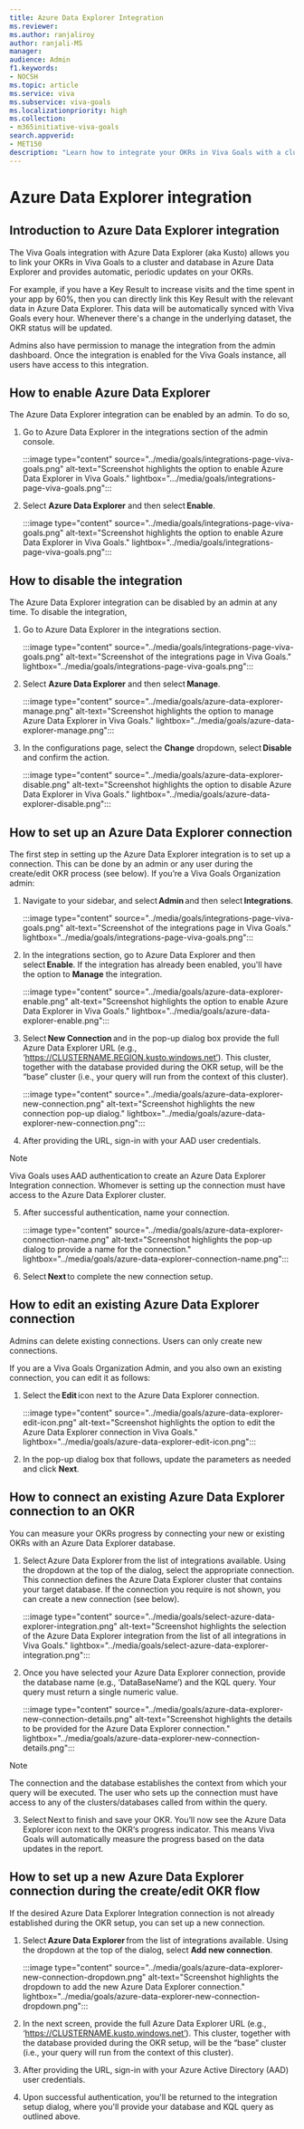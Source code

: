 ```yaml
---
title: Azure Data Explorer Integration
ms.reviewer: 
ms.author: ranjaliroy
author: ranjali-MS
manager: 
audience: Admin
f1.keywords:
- NOCSH
ms.topic: article
ms.service: viva
ms.subservice: viva-goals
ms.localizationpriority: high
ms.collection:  
- m365initiative-viva-goals  
search.appverid:
- MET150
description: "Learn how to integrate your OKRs in Viva Goals with a cluster in Azure Data Explorer"
---
```


# Azure Data Explorer integration

## Introduction to Azure Data Explorer integration

The Viva Goals integration with Azure Data Explorer (aka Kusto) allows you to link your OKRs in Viva Goals to a cluster and database in Azure Data Explorer and provides automatic, periodic updates on your OKRs.  

For example, if you have a Key Result to increase visits and the time spent in your app by 60%, then you can directly link this Key Result with the relevant data in Azure Data Explorer. This data will be automatically synced with Viva Goals every hour. Whenever there's a change in the underlying dataset, the OKR status will be updated. 

Admins also have permission to manage the integration from the admin dashboard. Once the integration is enabled for the Viva Goals instance, all users have access to this integration. 

## How to enable Azure Data Explorer

The Azure Data Explorer integration can be enabled by an admin. To do so,  

1. Go to Azure Data Explorer in the integrations section of the admin console. 

    :::image type="content" source="../media/goals/integrations-page-viva-goals.png" alt-text="Screenshot highlights the option to enable Azure Data Explorer in Viva Goals." lightbox=".../media/goals/integrations-page-viva-goals.png":::

2. Select **Azure Data Explorer** and then select **Enable**.  

    :::image type="content" source="../media/goals/integrations-page-viva-goals.png" alt-text="Screenshot highlights the option to enable Azure Data Explorer in Viva Goals." lightbox="../media/goals/integrations-page-viva-goals.png":::   

## How to disable the integration 

The Azure Data Explorer integration can be disabled by an admin at any time. To disable the integration,  

1. Go to Azure Data Explorer in the integrations section.  

    :::image type="content" source="../media/goals/integrations-page-viva-goals.png" alt-text="Screenshot of the integrations page in Viva Goals." lightbox="../media/goals/integrations-page-viva-goals.png":::

2. Select **Azure Data Explorer** and then select **Manage**.  

    :::image type="content" source="../media/goals/azure-data-explorer-manage.png" alt-text="Screenshot highlights the option to manage Azure Data Explorer in Viva Goals." lightbox="../media/goals/azure-data-explorer-manage.png":::

3. In the configurations page, select the **Change** dropdown, select **Disable** and confirm the action. 

    :::image type="content" source="../media/goals/azure-data-explorer-disable.png" alt-text="Screenshot highlights the option to disable Azure Data Explorer in Viva Goals." lightbox="../media/goals/azure-data-explorer-disable.png":::

## How to set up an Azure Data Explorer connection

The first step in setting up the Azure Data Explorer integration is to set up a connection. This can be done by an admin or any user during the create/edit OKR process (see below).  If you’re a Viva Goals Organization admin: 

1. Navigate to your sidebar, and select **Admin** and then select **Integrations**. 

    :::image type="content" source="../media/goals/integrations-page-viva-goals.png" alt-text="Screenshot of the integrations page in Viva Goals." lightbox="../media/goals/integrations-page-viva-goals.png":::

2. In the integrations section, go to Azure Data Explorer and then select **Enable**. If the integration has already been enabled, you'll have the option to **Manage** the integration. 

    :::image type="content" source="../media/goals/azure-data-explorer-enable.png" alt-text="Screenshot highlights the option to enable Azure Data Explorer in Viva Goals." lightbox="../media/goals/azure-data-explorer-enable.png":::   

3. Select **New Connection** and in the pop-up dialog box provide the full Azure Data Explorer URL (e.g., ‘https://CLUSTERNAME.REGION.kusto.windows.net’). This cluster, together with the database provided during the OKR setup, will be the “base” cluster (i.e., your query will run from the context of this cluster).

    :::image type="content" source="../media/goals/azure-data-explorer-new-connection.png" alt-text="Screenshot highlights the new connection pop-up dialog." lightbox="../media/goals/azure-data-explorer-new-connection.png":::

4. After providing the URL, sign-in with your AAD user credentials.  

>[!NOTE] 
>Viva Goals uses AAD authentication to create an Azure Data Explorer Integration connection.  Whomever is setting up the connection must have access to the Azure Data Explorer cluster. 

5. After successful authentication, name your connection.  

    :::image type="content" source="../media/goals/azure-data-explorer-connection-name.png" alt-text="Screenshot highlights the pop-up dialog to provide a name for the connection." lightbox="../media/goals/azure-data-explorer-connection-name.png":::

6. Select **Next** to complete the new connection setup. 

## How to edit an existing Azure Data Explorer connection

Admins can delete existing connections. Users can only create new connections. 

If you are a Viva Goals Organization Admin, and you also own an existing connection, you can edit it as follows:

1. Select the **Edit** icon next to the Azure Data Explorer connection. 

    :::image type="content" source="../media/goals/azure-data-explorer-edit-icon.png" alt-text="Screenshot highlights the option to edit the Azure Data Explorer connection in Viva Goals." lightbox="../media/goals/azure-data-explorer-edit-icon.png":::

2. In the pop-up dialog box that follows, update the parameters as needed and click **Next**. 

## How to connect an existing Azure Data Explorer connection to an OKR

You can measure your OKRs progress by connecting your new or existing OKRs with an Azure Data Explorer database. 

1. Select Azure Data Explorer from the list of integrations available. Using the dropdown at the top of the dialog, select the appropriate connection. This connection defines the Azure Data Explorer cluster that contains your target database. If the connection you require is not shown, you can create a new connection (see below).

    :::image type="content" source="../media/goals/select-azure-data-explorer-integration.png" alt-text="Screenshot highlights the selection of the Azure Data Explorer integration from the list of all integrations in Viva Goals." lightbox="../media/goals/select-azure-data-explorer-integration.png":::

2. Once you have selected your Azure Data Explorer connection, provide the database name (e.g., ‘DataBaseName’) and the KQL query. Your query must return a single numeric value. 

    :::image type="content" source="../media/goals/azure-data-explorer-new-connection-details.png" alt-text="Screenshot highlights the details to be provided for the Azure Data Explorer connection." lightbox="../media/goals/azure-data-explorer-new-connection-details.png":::

>[!NOTE]
>The connection and the database establishes the context from which your query will be executed.  The user who sets up the connection must have access to any of the clusters/databases called from within the query. 

3. Select Next to finish and save your OKR. You’ll now see the Azure Data Explorer icon next to the OKR‘s progress indicator. This means Viva Goals will automatically measure the progress based on the data updates in the report. 

## How to set up a new Azure Data Explorer connection during the create/edit OKR flow  

If the desired Azure Data Explorer Integration connection is not already established during the OKR setup, you can set up a new connection. 

1. Select **Azure Data Explorer** from the list of integrations available. Using the dropdown at the top of the dialog, select **Add new connection**. 

    :::image type="content" source="../media/goals/azure-data-explorer-new-connection-dropdown.png" alt-text="Screenshot highlights the dropdown to add the new Azure Data Explorer connection." lightbox="../media/goals/azure-data-explorer-new-connection-dropdown.png":::

2. In the next screen, provide the full Azure Data Explorer URL (e.g., ‘https://CLUSTERNAME.kusto.windows.net’). This cluster, together with the database provided during the OKR setup, will be the “base” cluster (i.e., your query will run from the context of this cluster).   

3. After providing the URL, sign-in with your Azure Active Directory (AAD) user credentials. 

4. Upon successful authentication, you'll be returned to the integration setup dialog, where you'll provide your database and KQL query as outlined above. 
